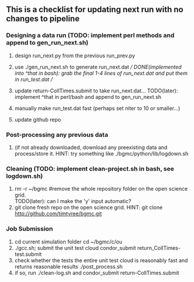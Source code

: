 ## This is a checklist for updating next run with no changes to pipeline

### Designing a data run (TODO: implement perl methods and append to gen_run_next.sh)
1. design run_next.py from the previous run_prev.py
1. use ./gen_run_next.sh to generate run_next.dat
*/ DONE(implemented into ^that in bash): grab the final 1-4 lines of run_next.dat and put them in run_test.dat /*

1. update return-CollTimes.submit to take run_next.dat...
TODO(later): implement ^that in perl/bash and append to gen_run_next.sh
1. manually make run_test.dat fast (perhaps set niter to 10 or smaller...)
1. update github repo

### Post-processing any previous data
1. (if not already downloaded, download any preexisting data and process/store it.
HINT: try something like ./bgmc/python/lib/logdown.sh

### Cleaning (TODO: implement clean-project.sh in bash, see logdown.sh)
1. rm -r ~/bgmc #remove the whole repository folder on the open science grid.  
TODO(later): can I make the 'y' input automatic?
1. git clone fresh repo on the open science grid.
HINT:
git clone http://github.com/timtyree/bgmc.git

### Job Submission
1. cd current simulation folder
cd ~/bgmc/c/ou
1. ./gcc.sh;
submit the unit test cloud
condor_submit return_CollTimes-test.submit
1. check whether the tests the entire unit test cloud is reasonably fast and returns reasonable results
./post_process.sh
1. if so, run ./clean-log.sh and condor_submit return-CollTimes.submit
